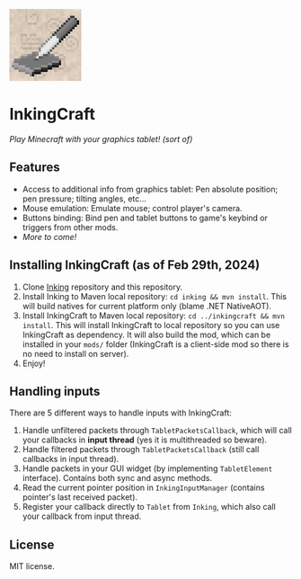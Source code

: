 ![InkingCraft Mod Icon](src/main/resources/assets/inkingcraft/icon.png)

# InkingCraft
_Play Minecraft with your graphics tablet! (sort of)_

## Features
- Access to additional info from graphics tablet: Pen absolute position; pen pressure; tilting angles, etc...
- Mouse emulation: Emulate mouse; control player's camera.
- Buttons binding: Bind pen and tablet buttons to game's keybind or triggers from other mods.
- _More to come!_

## Installing InkingCraft (as of Feb 29th, 2024)
1. Clone [Inking](https://github.com/nahkd123/inking) repository and this repository.
1. Install Inking to Maven local repository: `cd inking && mvn install`. This will build natives for current platform only (blame .NET NativeAOT).
1. Install InkingCraft to Maven local repository: `cd ../inkingcraft && mvn install`. This will install InkingCraft to local repository so you can use InkingCraft as dependency. It will also build the mod, which can be installed in your `mods/` folder (InkingCraft is a client-side mod so there is no need to install on server).
1. Enjoy!

## Handling inputs
There are 5 different ways to handle inputs with InkingCraft:
1. Handle unfiltered packets through `TabletPacketsCallback`, which will call your callbacks in **input thread** (yes it is multithreaded so beware).
1. Handle filtered packets through `TabletPacketsCallback` (still call callbacks in input thread).
1. Handle packets in your GUI widget (by implementing `TabletElement` interface). Contains both sync and async methods.
1. Read the current pointer position in `InkingInputManager` (contains pointer's last received packet).
1. Register your callback directly to `Tablet` from `Inking`, which also call your callback from input thread.

## License
MIT license.